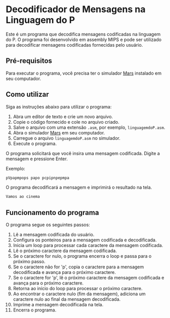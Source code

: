 # Decodificador de Mensagens na Linguagem do P

Este é um programa que decodifica mensagens codificadas na linguagem do P. O programa foi desenvolvido em assembly MIPS e pode ser utilizado para decodificar mensagens codificadas fornecidas pelo usuário.

## Pré-requisitos

Para executar o programa, você precisa ter o simulador [Mars](http://courses.missouristate.edu/kenvollmar/mars/) instalado em seu computador.

## Como utilizar

Siga as instruções abaixo para utilizar o programa:

1. Abra um editor de texto e crie um novo arquivo.
2. Copie o código fornecido e cole no arquivo criado.
3. Salve o arquivo com uma extensão `.asm`, por exemplo, `linguagemdoP.asm`.
4. Abra o simulador [Mars](http://courses.missouristate.edu/kenvollmar/mars/) em seu computador.
5. Carregue o arquivo `linguagemdoP.asm` no simulador.
6. Execute o programa.

O programa solicitará que você insira uma mensagem codificada. Digite a mensagem e pressione Enter.

Exemplo:
```bash
pVpapmpops papo pcpipnpepmpa
```
O programa decodificará a mensagem e imprimirá o resultado na tela.
```bash
Vamos ao cinema
```
## Funcionamento do programa

O programa segue os seguintes passos:

1. Lê a mensagem codificada do usuário.
2. Configura os ponteiros para a mensagem codificada e decodificada.
3. Inicia um loop para processar cada caractere da mensagem codificada.
4. Lê o próximo caractere da mensagem codificada.
5. Se o caractere for nulo, o programa encerra o loop e passa para o próximo passo.
6. Se o caractere não for 'p', copia o caractere para a mensagem decodificada e avança para o próximo caractere.
7. Se o caractere for 'p', lê o próximo caractere da mensagem codificada e avança para o próximo caractere.
8. Retorna ao início do loop para processar o próximo caractere.
9. Ao encontrar o caractere nulo (fim da mensagem), adiciona um caractere nulo ao final da mensagem decodificada.
10. Imprime a mensagem decodificada na tela.
11. Encerra o programa.
